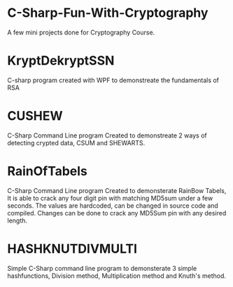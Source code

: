 # C-Sharp-Fun-With-Cryptography
A few mini projects done for Cryptography Course. 

# KryptDekryptSSN
C-sharp program created with WPF to demonstreate the fundamentals of RSA

# CUSHEW 
C-Sharp Command Line program Created to demonstreate 2 ways of detecting crypted data, CSUM and SHEWARTS. 

# RainOfTabels 
C-Sharp Command Line program Created to demonsterate RainBow Tabels, It is able to crack any four digit pin with matching MD5sum under a few seconds. The values are hardcoded, can be changed in source code and compiled. Changes can be done to crack any MD5Sum pin with any desired length. 

# HASHKNUTDIVMULTI 
Simple C-Sharp command line program to demonsterate 3 simple hashfunctions, Division method, Multiplication method and Knuth's method. 


